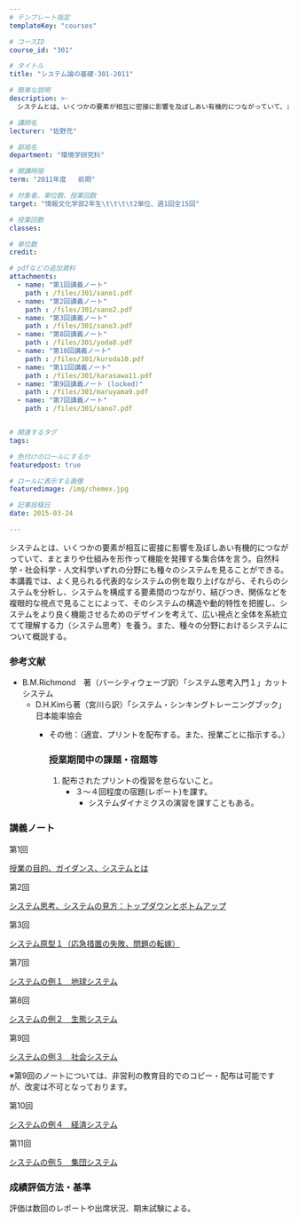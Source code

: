 ```yaml
---
# テンプレート指定
templateKey: "courses"

# コースID
course_id: "301"

# タイトル
title: "システム論の基礎-301-2011"

# 簡単な説明
description: >-
  システムとは、いくつかの要素が相互に密接に影響を及ぼしあい有機的につながっていて、まとまりや仕組みを形作って機能を発揮する集合体を言う。自然科学・社会科学・人文科学いずれの分野にも種々のシステムを見る...

# 講師名
lecturer: "佐野充"

# 部局名
department: "環境学研究科"

# 開講時限
term: "2011年度	前期"

# 対象者、単位数、授業回数
target: "情報文化学部2年生\t\t\t\t2単位、週1回全15回"

# 授業回数
classes: 

# 単位数
credit: 

# pdfなどの追加資料
attachments: 
  - name: "第1回講義ノート" 
    path : /files/301/sano1.pdf
  - name: "第2回講義ノート" 
    path : /files/301/sano2.pdf
  - name: "第3回講義ノート" 
    path : /files/301/sano3.pdf
  - name: "第8回講義ノート" 
    path : /files/301/yoda8.pdf
  - name: "第10回講義ノート" 
    path : /files/301/kuroda10.pdf
  - name: "第11回講義ノート" 
    path : /files/301/karasawa11.pdf
  - name: "第9回講義ノート (locked)" 
    path : /files/301/maruyama9.pdf
  - name: "第7回講義ノート" 
    path : /files/301/sano7.pdf


# 関連するタグ
tags:

# 色付けのロールにするか
featuredpost: true

# ロールに表示する画像
featuredimage: /img/chemex.jpg

# 記事投稿日
date: 2015-03-24

---
```

システムとは、いくつかの要素が相互に密接に影響を及ぼしあい有機的につながっていて、まとまりや仕組みを形作って機能を発揮する集合体を言う。自然科学・社会科学・人文科学いずれの分野にも種々のシステムを見ることができる。本講義では、よく見られる代表的なシステムの例を取り上げながら、それらのシステムを分析し、システムを構成する要素間のつながり、結びつき、関係などを複眼的な視点で見ることによって、そのシステムの構造や動的特性を把握し、システムをより良く機能させるためのデザインを考えて、広い視点と全体を系統立てて理解する力（システム思考）を養う。また、種々の分野におけるシステムについて概説する。


### 参考文献

  * B.M.Richmond　著（バーシティウェーブ訳）「システム思考入門１」カットシステム 
      * D.H.Kimら著（宮川ら訳）「システム・シンキングトレーニングブック」日本能率協会 
          * その他：（適宜、プリントを配布する。また、授業ごとに指示する。）  
            ### 授業期間中の課題・宿題等
            
              1. 配布されたプリントの復習を怠らないこと。 
                  * ３〜４回程度の宿題(レポート)を課す。 
                      * システムダイナミクスの演習を課すこともある。 

### 講義ノート

第1回


[授業の目的、ガイダンス、システムとは](/files/301/sano1.pdf) 

第2回


[システム思考、システムの見方：トップダウンとボトムアップ](/files/301/sano2.pdf) 

第3回


[システム原型１（応急措置の失敗、問題の転嫁）](/files/301/sano3.pdf) 

第7回


[システムの例１　地球システム](/files/301/sano7.pdf) 

第8回


[システムの例２　生態システム](/files/301/yoda8.pdf) 

第9回


[システムの例３　社会システム](/files/301/maruyama9.pdf) 

※第9回のノートについては、非営利の教育目的でのコピー・配布は可能ですが、改変は不可となっております。

第10回


[システムの例４　経済システム](/files/301/kuroda10.pdf) 

第11回


[システムの例５　集団システム](/files/301/karasawa11.pdf) 

### 成績評価方法・基準

評価は数回のレポートや出席状況、期末試験による。
